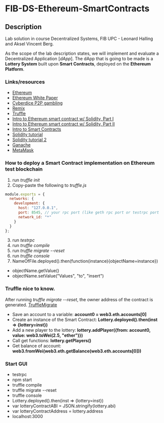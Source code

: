 # FIB-DS-Ethereum-SmartContracts

## Description
Lab solution in course Decentralized Systems, FIB UPC - Leonard Halling and Aksel Vincent Berg.

As the scope of the lab description states, we will implement and evaluate a Decentralized Application [*dApp*]. The dApp that is going to be made is a **Lottery System** built upon **Smart Contracts**, deployed on the **Ethereum Platform**.

### Links/resources
* [Ethereum](https://www.ethereum.org)
* [Ethereum White Paper](https://github.com/ethereum/wiki/wiki/White-Paper)
* [Cyberdice P2P gambling](http://www.cl.cam.ac.uk/%7Efms27/papers/2008-StajanoCla-cyberdice.pdf)
* [Remix](https://remix.ethereum.org/)
* [Truffle](https://github.com/trufflesuite/truffle)
* [Intro to Ethereum smart contract w/ Solidity, Part I](https://www.youtube.com/watch?v=8jI1TuEaTro)
* [Intro to Ethereum smart contract w/ Solidity, Part II](https://www.youtube.com/watch?v=3-XPBtAfcqo)
* [Intro to Smart Contracts](https://solidity.readthedocs.io/en/develop/introduction-to-smart-contracts.html)
* [Solidity tutorial](https://ethereumbuilders.gitbooks.io/guide/content/en/solidity_tutorials.html)
* [Solidity tutorial 2](http://truffleframework.com/tutorials/pet-shop)
* [Ganache](http://truffleframework.com/ganache/)
* [MetaMask](https://metamask.io/)


### How to deploy a Smart Contract implementation on Ethereum test blockchain
1. run *truffle init*
2. Copy-paste the following to *truffle.js*
```javascript
module.exports = {
  networks: {
    development: {
      host: "127.0.0.1",
      port: 8545, // your rpc port (like geth rpc port or testrpc port )
      network_id: "*"
    }
  }
};
```
3. run *testrpc*
4. run *truffle compile*
5. run *truffle migrate --reset*
6. run *truffle console*
7. NameOfFile.deployed().then(function(instance){objectName=instance})
  - objectName.getValue()
  - objectName.setValue("Values", "to", "insert")


### Truffle nice to know.
After running *truffle migrate --reset*, the owner address of the contract is generated.
[TruffleMigrate](images/truffle_migrate.png)

- Save an account to a variable: **account0 = web3.eth.accounts[0]**
- Create an instance of the Smart Contract: **Lottery.deployed().then(inst => {lottery=inst})**
- Add a new player to the lottery: **lottery.addPlayer({from: account0, value: web3.toWei(2.5, "ether")})**
- Call get functions: **lottery.getPlayers()**
- Get balance of account: **web3.fromWei(web3.eth.getBalance(web3.eth.accounts[0]))**


### Start GUI
- testrpc
- npm start
- truffle compile
- truffle migrate --reset
- truffle console
- Lottery.deployed().then(inst => {lottery=inst})
- var lotteryContractABI = JSON.stringify(lottery.abi)
- var lotteryContractAddress = lottery.address
- localhost:3000
